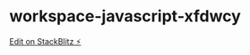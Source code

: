 # workspace-javascript-xfdwcy

[Edit on StackBlitz ⚡️](https://stackblitz.com/edit/workspace-javascript-xfdwcy)
